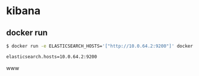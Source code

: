 # kibana

## docker run

```sh
$ docker run -e ELASTICSEARCH_HOSTS='["http://10.0.64.2:9200"]' docker.elastic.co/kibana/kibana-oss:7.10.2
```

```sh
elasticsearch.hosts=10.0.64.2:9200
```

www